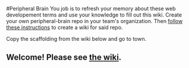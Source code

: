 #Peripheral Brain
You job is to refresh your memory about these web developement terms and use your knowledge to fill out this wiki.
Create your own peripheral-brain repo in your team's organization. Then <a href="https://help.github.com/articles/adding-wiki-pages-via-the-online-interface/" target="_blank">follow these instructions</a> to create a wiki for said repo.

Copy the scaffolding from the wiki below and go to town.
## Welcome! Please see [the wiki](https://github.com/OperationSpark/2017-05-peripheral-brain/wiki).
